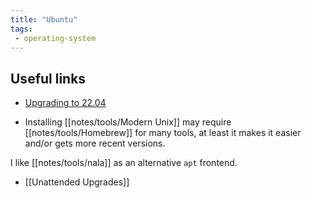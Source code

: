 ```yaml
---
title: "Ubuntu"
tags:
 - operating-system
---
```


## Useful links
- [Upgrading to 22.04](https://linuxize.com/post/how-to-upgrade-to-ubuntu-22-04/)


- Installing [[notes/tools/Modern Unix]] may require [[notes/tools/Homebrew]] for many tools, at least it makes it easier and/or gets more recent versions.


I like [[notes/tools/nala]] as an alternative `apt` frontend.


- [[Unattended Upgrades]]